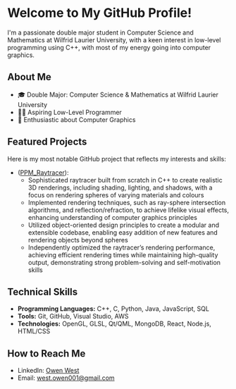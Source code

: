 # Welcome to My GitHub Profile!

I'm a passionate double major student in Computer Science and Mathematics at Wilfrid Laurier University, with a keen interest in low-level programming using C++, with most of my energy going into computer graphics.

## About Me

- 🎓 Double Major: Computer Science & Mathematics at Wilfrid Laurier University
- 👨‍💻 Aspiring Low-Level Programmer
- 🎨 Enthusiastic about Computer Graphics

## Featured Projects

Here is my most notable GitHub project that reflects my interests and skills:

- ([PPM_Raytracer](https://github.com/owen-west/PPMRaytracer)):
   - Sophisticated raytracer built from scratch in C++ to create realistic 3D renderings, including
shading, lighting, and shadows, with a focus on rendering spheres of varying materials and colours
   - Implemented rendering techniques, such as ray-sphere intersection algorithms, and reflection/refraction,
to achieve lifelike visual effects, enhancing understanding of computer graphics principles
   - Utilized object-oriented design principles to create a modular and extensible codebase, enabling easy
addition of new features and rendering objects beyond spheres
   - Independently optimized the raytracer’s rendering performance, achieving efficient rendering times while
maintaining high-quality output, demonstrating strong problem-solving and self-motivation skills

## Technical Skills

- **Programming Languages:** C++, C, Python, Java, JavaScript, SQL
- **Tools:** Git, GitHub, Visual Studio, AWS
- **Technologies:** OpenGL, GLSL, Qt/QML, MongoDB, React, Node.js, HTML/CSS

## How to Reach Me

- LinkedIn: [Owen West](https://www.linkedin.com/in/owen-west-295bb6197/)
- Email: [west.owen001@gmail.com](mailto:west.owen001@gmail.com)
